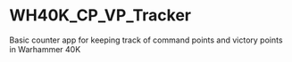 # WH40K_CP_VP_Tracker
Basic counter app for keeping track of command points and victory points in Warhammer 40K
